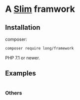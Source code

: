 # A [Slim][slim] framwork

## Installation

composer:

```sh
composer require long/framework
```

PHP 7.1 or newer.


## Examples


```php

```


### Others

[slim]: https://github.com/slimphp/Slim